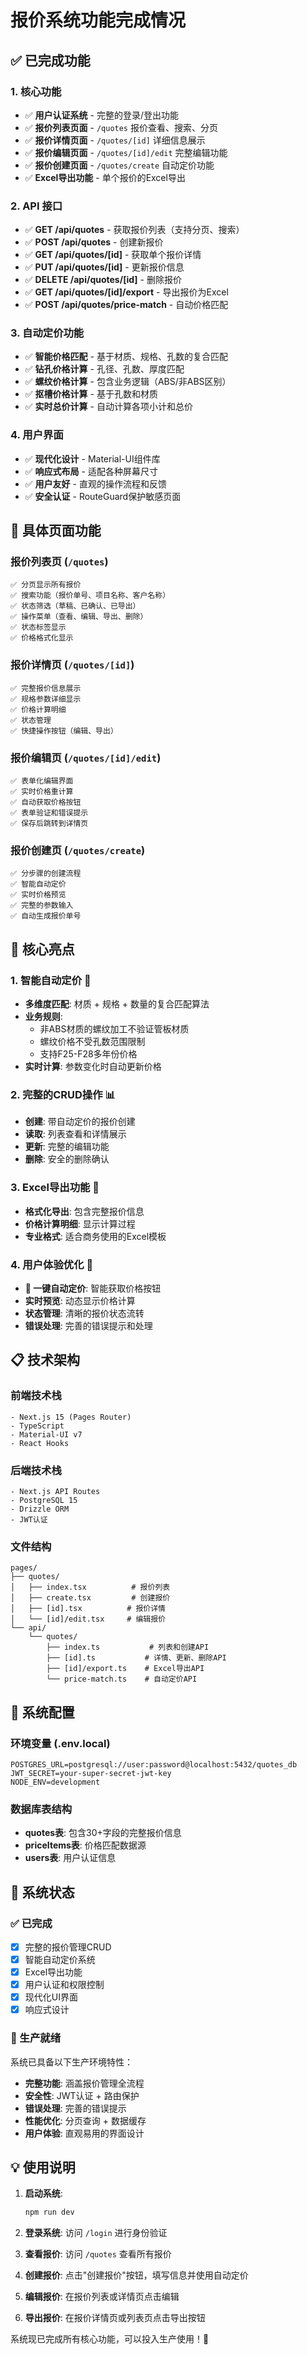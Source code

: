 # 报价系统功能完成情况

## ✅ 已完成功能

### 1. 核心功能
- ✅ **用户认证系统** - 完整的登录/登出功能
- ✅ **报价列表页面** - `/quotes` 报价查看、搜索、分页
- ✅ **报价详情页面** - `/quotes/[id]` 详细信息展示
- ✅ **报价编辑页面** - `/quotes/[id]/edit` 完整编辑功能
- ✅ **报价创建页面** - `/quotes/create` 自动定价功能
- ✅ **Excel导出功能** - 单个报价的Excel导出

### 2. API 接口
- ✅ **GET /api/quotes** - 获取报价列表（支持分页、搜索）
- ✅ **POST /api/quotes** - 创建新报价
- ✅ **GET /api/quotes/[id]** - 获取单个报价详情
- ✅ **PUT /api/quotes/[id]** - 更新报价信息
- ✅ **DELETE /api/quotes/[id]** - 删除报价
- ✅ **GET /api/quotes/[id]/export** - 导出报价为Excel
- ✅ **POST /api/quotes/price-match** - 自动价格匹配

### 3. 自动定价功能
- ✅ **智能价格匹配** - 基于材质、规格、孔数的复合匹配
- ✅ **钻孔价格计算** - 孔径、孔数、厚度匹配
- ✅ **螺纹价格计算** - 包含业务逻辑（ABS/非ABS区别）
- ✅ **抠槽价格计算** - 基于孔数和材质
- ✅ **实时总价计算** - 自动计算各项小计和总价

### 4. 用户界面
- ✅ **现代化设计** - Material-UI组件库
- ✅ **响应式布局** - 适配各种屏幕尺寸
- ✅ **用户友好** - 直观的操作流程和反馈
- ✅ **安全认证** - RouteGuard保护敏感页面

## 🎯 具体页面功能

### 报价列表页 (`/quotes`)
```
✅ 分页显示所有报价
✅ 搜索功能（报价单号、项目名称、客户名称）
✅ 状态筛选（草稿、已确认、已导出）
✅ 操作菜单（查看、编辑、导出、删除）
✅ 状态标签显示
✅ 价格格式化显示
```

### 报价详情页 (`/quotes/[id]`)
```
✅ 完整报价信息展示
✅ 规格参数详细显示
✅ 价格计算明细
✅ 状态管理
✅ 快捷操作按钮（编辑、导出）
```

### 报价编辑页 (`/quotes/[id]/edit`)
```
✅ 表单化编辑界面
✅ 实时价格重计算
✅ 自动获取价格按钮
✅ 表单验证和错误提示
✅ 保存后跳转到详情页
```

### 报价创建页 (`/quotes/create`)
```
✅ 分步骤的创建流程
✅ 智能自动定价
✅ 实时价格预览
✅ 完整的参数输入
✅ 自动生成报价单号
```

## 🚀 核心亮点

### 1. 智能自动定价 🤖
- **多维度匹配**: 材质 + 规格 + 数量的复合匹配算法
- **业务规则**: 
  - 非ABS材质的螺纹加工不验证管板材质
  - 螺纹价格不受孔数范围限制
  - 支持F25-F28多年份价格
- **实时计算**: 参数变化时自动更新价格

### 2. 完整的CRUD操作 📊
- **创建**: 带自动定价的报价创建
- **读取**: 列表查看和详情展示
- **更新**: 完整的编辑功能
- **删除**: 安全的删除确认

### 3. Excel导出功能 📁
- **格式化导出**: 包含完整报价信息
- **价格计算明细**: 显示计算过程
- **专业格式**: 适合商务使用的Excel模板

### 4. 用户体验优化 🎨
- **🚀 一键自动定价**: 智能获取价格按钮
- **实时预览**: 动态显示价格计算
- **状态管理**: 清晰的报价状态流转
- **错误处理**: 完善的错误提示和处理

## 📋 技术架构

### 前端技术栈
```
- Next.js 15 (Pages Router)
- TypeScript
- Material-UI v7
- React Hooks
```

### 后端技术栈
```
- Next.js API Routes
- PostgreSQL 15
- Drizzle ORM
- JWT认证
```

### 文件结构
```
pages/
├── quotes/
│   ├── index.tsx          # 报价列表
│   ├── create.tsx         # 创建报价
│   ├── [id].tsx          # 报价详情
│   └── [id]/edit.tsx     # 编辑报价
└── api/
    └── quotes/
        ├── index.ts           # 列表和创建API
        ├── [id].ts           # 详情、更新、删除API
        ├── [id]/export.ts    # Excel导出API
        └── price-match.ts    # 自动定价API
```

## 🔧 系统配置

### 环境变量 (.env.local)
```
POSTGRES_URL=postgresql://user:password@localhost:5432/quotes_db
JWT_SECRET=your-super-secret-jwt-key
NODE_ENV=development
```

### 数据库表结构
- **quotes表**: 包含30+字段的完整报价信息
- **priceItems表**: 价格匹配数据源
- **users表**: 用户认证信息

## 🎊 系统状态

### ✅ 已完成
- [x] 完整的报价管理CRUD
- [x] 智能自动定价系统
- [x] Excel导出功能
- [x] 用户认证和权限控制
- [x] 现代化UI界面
- [x] 响应式设计

### 🚀 生产就绪
系统已具备以下生产环境特性：
- **完整功能**: 涵盖报价管理全流程
- **安全性**: JWT认证 + 路由保护
- **错误处理**: 完善的错误提示
- **性能优化**: 分页查询 + 数据缓存
- **用户体验**: 直观易用的界面设计

## 💡 使用说明

1. **启动系统**:
   ```bash
   npm run dev
   ```

2. **登录系统**: 访问 `/login` 进行身份验证

3. **查看报价**: 访问 `/quotes` 查看所有报价

4. **创建报价**: 点击"创建报价"按钮，填写信息并使用自动定价

5. **编辑报价**: 在报价列表或详情页点击编辑

6. **导出报价**: 在报价详情页或列表页点击导出按钮

系统现已完成所有核心功能，可以投入生产使用！🎉
